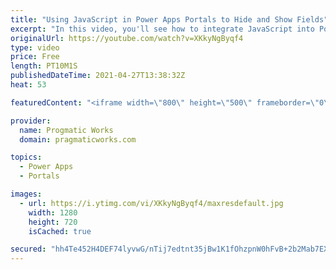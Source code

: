 ```yaml
---
title: "Using JavaScript in Power Apps Portals to Hide and Show Fields"
excerpt: "In this video, you'll see how to integrate JavaScript into Power Apps Portals to show and hide fields based on another input. With this same method, you can also do field validation and masking.  Code used in this video to show and hide the other manufacturer field based on a drop-down selection:  $(document).ready(function"
originalUrl: https://youtube.com/watch?v=XKkyNgByqf4
type: video
price: Free
length: PT10M1S
publishedDateTime: 2021-04-27T13:38:32Z
heat: 53

featuredContent: "<iframe width=\"800\" height=\"500\" frameborder=\"0\" src=\"https://www.youtube.com/embed/XKkyNgByqf4\" allow=\"accelerometer; autoplay; encrypted-media; gyroscope; picture-in-picture\" allowfullscreen></iframe>"

provider:
  name: Progmatic Works
  domain: pragmaticworks.com

topics:
  - Power Apps
  - Portals

images:
  - url: https://i.ytimg.com/vi/XKkyNgByqf4/maxresdefault.jpg
    width: 1280
    height: 720
    isCached: true

secured: "hh4Te452H4DEF74lyvwG/nTij7edtnt35jBw1K1fOhzpnW0hFvB+2b2Mab7EX6H5kV/hDyC534MAwvRvR96TzIdLPPfh+XCr/UUFau91Woq9aWzCLOMoJIzuMAFzu1eHDybLJtTs6KSZxNcEC+yN9o3whQIXi41wthp8omuPKYQ9C/N1vG73Qnf9i4jhRC65tN/3VGDdALA3oXUmvAc5heCmdsSA5OQ9OPGl23CVpbvjfHaQlt0yMhMA8ot8uq0NCa2t21lxInktoNrW6g5OAD8HCyMvFu7NKBMJZnCcayo+qz7Oin0z+51X+K/ulK2MyJmOMM9b6av7nCP1FWhxw2KXcH9NRnWha9h09tQkmgdDFEcLGmvRlLwUZ2Jtz7HoTwXP8DnXXW+lcpCFPo77QQ==;l2MOSyJs0lGfoenxZpTc+w=="
---
```


